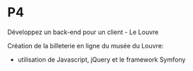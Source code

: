 # P4
Développez un back-end pour un client - Le Louvre

Création de la billeterie en ligne du musée du Louvre:

- utilisation de Javascript, jQuery et le framework Symfony
